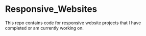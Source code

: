 # Responsive_Websites

This repo contains code for responsive website projects that I have completed or am currently working on.
